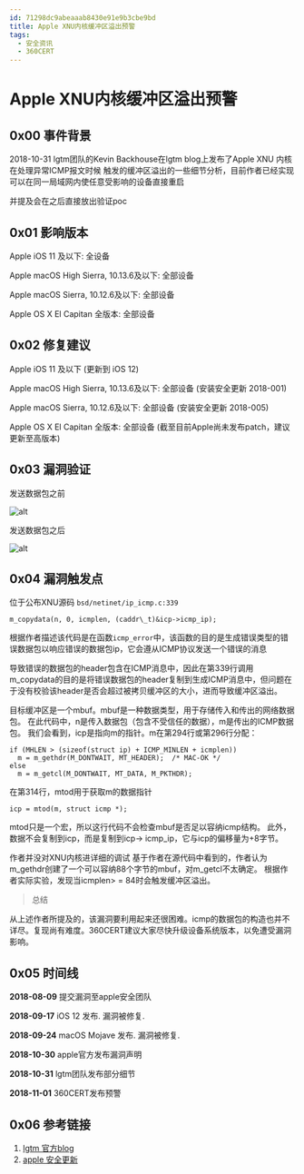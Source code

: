 ```yaml
---
id: 71298dc9abeaaab8430e91e9b3cbe9bd
title: Apple XNU内核缓冲区溢出预警
tags: 
  - 安全资讯
  - 360CERT
---
```


# Apple XNU内核缓冲区溢出预警

0x00 事件背景
---------


2018-10-31 lgtm团队的Kevin Backhouse在lgtm blog上发布了Apple XNU 内核在处理异常ICMP报文时候
触发的缓冲区溢出的一些细节分析，目前作者已经实现可以在同一局域网内使任意受影响的设备直接重启


并提及会在之后直接放出验证poc


0x01 影响版本
---------


Apple iOS 11 及以下: 全设备 


Apple macOS High Sierra, 10.13.6及以下: 全部设备


Apple macOS Sierra, 10.12.6及以下: 全部设备 


Apple OS X El Capitan 全版本: 全部设备


0x02 修复建议
---------


Apple iOS 11 及以下
(更新到 iOS 12)


Apple macOS High Sierra, 10.13.6及以下: 全部设备
(安装安全更新 2018-001)


Apple macOS Sierra, 10.12.6及以下: 全部设备 
(安装安全更新 2018-005)


Apple OS X El Capitan 全版本: 全部设备
(截至目前Apple尚未发布patch，建议更新至高版本)


0x03 漏洞验证
---------


发送数据包之前


![alt](https://p403.ssl.qhimgs4.com/t01ec58829c9728cde7.png)


发送数据包之后


![alt](https://p403.ssl.qhimgs4.com/t0144d79f21a29f84d9.png)


0x04 漏洞触发点
----------


位于公布XNU源码 `bsd/netinet/ip_icmp.c:339`



```
m_copydata(n, 0, icmplen, (caddr\_t)&icp->icmp_ip);

```

根据作者描述该代码是在函数`icmp_error`中，该函数的目的是生成错误类型的错误数据包以响应错误的数据包ip，它会遵从ICMP协议发送一个错误的消息


导致错误的数据包的header包含在ICMP消息中，因此在第339行调用m\_copydata的目的是将错误数据包的header复制到生成ICMP消息中，但问题在于没有校验该header是否会超过被拷贝缓冲区的大小，进而导致缓冲区溢出。


目标缓冲区是一个mbuf。mbuf是一种数据类型，用于存储传入和传出的网络数据包。
在此代码中，n是传入数据包（包含不受信任的数据），m是传出的ICMP数据包。
我们会看到，icp是指向m的指针。m在第294行或第296行分配：



```
if (MHLEN > (sizeof(struct ip) + ICMP_MINLEN + icmplen))
  m = m_gethdr(M_DONTWAIT, MT_HEADER);  /* MAC-OK */
else
  m = m_getcl(M_DONTWAIT, MT_DATA, M_PKTHDR);

```

在第314行，mtod用于获取m的数据指针



```
icp = mtod(m, struct icmp *);

```

mtod只是一个宏，所以这行代码不会检查mbuf是否足以容纳icmp结构。
此外，数据不会复制到icp，而是复制到icp-> icmp\_ip，它与icp的偏移量为+8字节。


作者并没对XNU内核进详细的调试
基于作者在源代码中看到的，作者认为m\_gethdr创建了一个可以容纳88个字节的mbuf，对m\_getcl不太确定。
根据作者实际实验，发现当icmplen> = 84时会触发缓冲区溢出。



> 
> 总结
> 
> 
> 


从上述作者所提及的，该漏洞要利用起来还很困难。icmp的数据包的构造也并不详尽。复现尚有难度。360CERT建议大家尽快升级设备系统版本，以免遭受漏洞影响。


0x05 时间线
--------


**2018-08-09** 提交漏洞至apple安全团队


**2018-09-17** iOS 12 发布. 漏洞被修复.


**2018-09-24** macOS Mojave 发布. 漏洞被修复.


**2018-10-30** apple官方发布漏洞声明


**2018-10-31** lgtm团队发布部分细节


**2018-11-01** 360CERT发布预警


0x06 参考链接
---------


1. [lgtm 官方blog](https://lgtm.com/blog/apple_xnu_icmp_error_CVE-2018-4407)
2. [apple 安全更新](https://support.apple.com/en-gb/HT209193)


